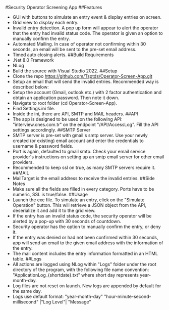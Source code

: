 #Security Operator Screening App
##Features
- GUI with buttons to simulate an entry event & display entries on screen.
- Grid view to display each entry.
- Invalid entry detection. A pop up form will appear to alert the operator that the entry had invalid status code. The operator is given an option to manually confirm the entry.
- Automated Mailing. In case of operator not confirming within 30 seconds, an email will be sent to the pre-set email address.
- Timed auto closing alerts.
##Build Requirements
- .Net 8.0 Framework
- NLog
- Build the source with Visual Studio 2022.
##Setup
- Clone the repo https://github.com/Tsptds/Operator-Screen-App.git
- Setup an email that will send the invalid entries. Recommended way is described below:
- Setup the account (Gmail, outlook etc.) with 2 factor authentication and obtain an application password. Then note it down.
- Navigate to root folder (cd Operator-Screen-App).
- Find Settings.ini file.
- Inside the ini, there are API, SMTP and MAIL headers.
##API
- The app is designed to be used on the following API: "interview.ones.com.tr" on the endpoint "/API/AccessLog". Fill the API settings accordingly.
##SMTP Server
- SMTP server is pre-set with gmail's smtp server. Use your newly created (or existing) email account and enter the credentials to username & password fields.
- Port is again, defaulted to gmail smtp. Check your email service provider's instructions on setting up an smtp email server for other email providers.
- Recommended to keep ssl on true, as many SMTP servers require it.
##MAIL
- MailTarget is the email address to receive the invalid entries.
##Side Notes
- Make sure all the fields are filled in every category. Ports have to be numeric, SSL is true/false.
##Usage
- Launch the exe file. To simulate an entry, click on the "Simulate Operation" button. This will retrieve a JSON object from the API, deserialize it and add it to the grid view.
- If the entry has an invalid status code, the security operator will be alerted by a pop-up with 30 seconds of countdown.
- Security operator has the option to manually confirm the entry, or deny it.
- If the entry was denied or had not been confirmed within 30 seconds, app will send an email to the given email address with the information of the entry.
- The mail content includes the entry information formatted in an HTML table.
##Logs
- All actions are logged using NLog within "Logs" folder under the root directory of the program, with the following file name convention:
"ApplicationLog_{shortdate}.txt" where short day represents year-month-day.
- Log files are not reset on launch. New logs are appended by default for the same day.
- Logs use default format:
"year-month-day" "hour-minute-second-millisecond" |"Log Level"| "Message"